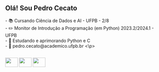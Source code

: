 ## Olá! Sou Pedro Cecato
<p>
  - 📚 Cursando Ciência de Dados e AI - UFPB - 2/8
  <br>
  - ✏️ Monitor de Introdução a Programação (em Python) 2023.2/2024.1 - UFPB
  <br>
  - 🧠 Estudando e aprimorando Python e C
  <br>
  - 📩 pedro.cecato@academico.ufpb.br
<\p>
  
##
<div>
  <img align='center' height='30' width='40' src="https://cdn.jsdelivr.net/gh/devicons/devicon@latest/icons/python/python-original.svg" />
  <img align='center' height='30' width='40' src="https://cdn.jsdelivr.net/gh/devicons/devicon@latest/icons/c/c-plain.svg" />
  <img align='center' height='30' width='40' src="https://cdn.jsdelivr.net/gh/devicons/devicon@latest/icons/jupyter/jupyter-original.svg" />
<div>
